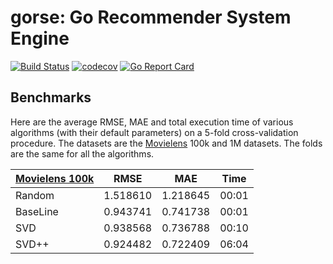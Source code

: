 # gorse: Go Recommender System Engine

[![Build Status](https://travis-ci.org/ZhangZhenghao/gorse.svg?branch=master)](https://travis-ci.org/ZhangZhenghao/gorse)
[![codecov](https://codecov.io/gh/ZhangZhenghao/gorse/branch/master/graph/badge.svg)](https://codecov.io/gh/ZhangZhenghao/gorse)
[![Go Report Card](https://goreportcard.com/badge/github.com/ZhangZhenghao/gorse)](https://goreportcard.com/report/github.com/ZhangZhenghao/gorse)

## Benchmarks

Here are the average RMSE, MAE and total execution time of various algorithms (with their default parameters) on a 5-fold cross-validation procedure. The datasets are the [Movielens](http://grouplens.org/datasets/movielens/) 100k and 1M datasets. The folds are the same for all the algorithms.

|   [Movielens 100k](http://grouplens.org/datasets/movielens/100k)   |   RMSE   |   MAE    |    Time  |
| - | - | - | - |
| Random   | 1.518610 | 1.218645 | 00:01 |
| BaseLine | 0.943741 | 0.741738 | 00:01 |
| SVD      | 0.938568 | 0.736788 | 00:10 |
| SVD++    | 0.924482 | 0.722409 | 06:04 |


